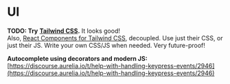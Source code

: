 # UI

**TODO: Try** [**Tailwind CSS**](https://tailwindcss.com/)**.** It looks good!  
Also, [React Components for Tailwind CSS](https://github.com/tailwindlabs/headlessui/tree/develop/packages/%40headlessui-react), decoupled. Use just their CSS, or just their JS. Write your own CSS/JS when needed. Very future-proof!

**Autocomplete using decorators and modern JS:**  
[https://discourse.aurelia.io/t/help-with-handling-keypress-events/2946](https://discourse.aurelia.io/t/help-with-handling-keypress-events/2946)







